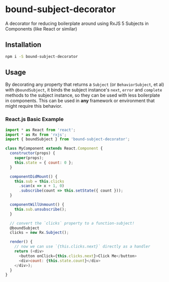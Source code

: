 # bound-subject-decorator
A decorator for reducing boilerplate around using RxJS 5 Subjects in Components (like React or similar)

## Installation

```sh
npm i -S bound-subject-decorator
```

## Usage

By decorating any property that returns a `Subject` (or `BehaviorSubject`, et al)
with `@boundSubject`, it binds the subject instance's `next`, `error` and `complete`
methods to the subject instance, so they can be used with less boilerplate in
components. This can be used in **any** framework or environment that might require
this behavior.

### React.js Basic Example

```js
import * as React from 'react';
import * as Rx from 'rxjs';
import { boundSubject } from 'bound-subject-decorator';

class MyComponent extends React.Component {
  constructor(props) {
    super(props);
    this.state = { count: 0 };
  }

  componentDidMount() {
    this.sub = this.clicks
      .scan(x => x + 1, 0)
      .subscribe(count => this.setState({ count }));
  }

  componentWillUnmount() {
    this.sub.unsubscribe();
  }

  // convert the `clicks` property to a function-subject!
  @boundSubject
  clicks = new Rx.Subject();

  render() {
    // now we can use `{this.clicks.next}` directly as a handler
    return (<div>
      <button onClick={this.clicks.next}>Click Me</button>
      <div>count: {this.state.count}</div>
    </div>);
  }
}
```
